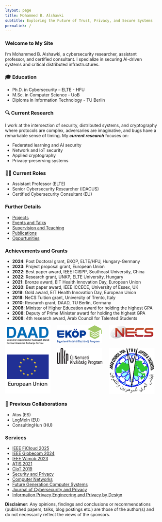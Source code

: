 ```yaml
---
layout: page
title: Mohammed B. Alshawki
subtitle: Exploring the Future of Trust, Privacy, and Secure Systems
permalink: /
---
```


### Welcome to My Site
I’m Mohammed B. Alshawki, a cybersecurity researcher, assistant professor, and certified consultant. I specialize in securing AI-driven systems and critical distributed infrastructures.

### 🎓 Education
- Ph.D. in Cybersecurity – ELTE - HFU 
- M.Sc. in Computer Science - UoB
- Diploma in Information Technology - TU Berlin


### 🔍 Current Research
I work at the intersection of security, distributed systems, and cryptography where protocols are complex, adversaries are imaginative, and bugs have a remarkable sense of timing. My ***current research*** focuses on:
- Federated learning and AI security
- Network and IoT security
- Applied cryptography
- Privacy-preserving systems

### 🧑‍🏫 Current Roles
- Assistant Professor (ELTE)
- Senior Cybersecurity Researcher (IDACUS)
- Certified Cybersecurity Consultant (EU)

### Further Details
- [Projects](projects.md)
- [Events and Talks](activities.md)
- [Supervision and Teaching](supervision.md)
- [Publications](publication.md)
- [Oppurtunities](opportunities.md)


### Achievements and Grants
- **2024**: Post Doctoral grant, EKOP, ELTE/HFU, Hungary-Germany  
- **2023**: Project proposal grant, European Union  
- **2022**: Best paper award, IEEE ICISPP, Southeast University, China  
- **2022**: Research grant, UNKP, ELTE University, Hungary  
- **2021**: Bronze award, EIT Health Innovation Day, European Union  
- **2020**: Best paper award, IEEE ICCECE, University of Essex, UK  
- **2019**: Gold award, EIT Health Innovation Day, European Union  
- **2018**: NeCS Tuition grant, University of Trento, Italy  
- **2010**: Research grant, DAAD, TU Berlin, Germany  
- **2008**: Minister of Higher Education award for holding the highest GPA  
- **2008**: Deputy of Prime Minister award for holding the highest GPA  
- **2008**: 4th research award, Arab Council for Talented Students  

<div style="display: grid; grid-auto-flow: column; gap: 10px;">
  <img src="/assets/img/DAAD.png" style="width: 150px;">
  <img src="/assets/img/ekop.png" style="width: 150px;">
  <img src="/assets/img/necs.jpg" style="width: 150px;">
</div>
  <div style="display: grid; grid-auto-flow: column; gap: 10px;">
  <img src="/assets/img/eu.png" style="width: 150px;">
  <img src="/assets/img/unkp.png" style="width: 150px;">
  <img src="/assets/img/ac.jpg" style="width: 150px;">
</div>

### 🔗 Previous Collaborations
- Atos (ES)
- LogMeIn (EU)
- ConsultingHun (HU)

### Services
- <a href="https://ficloud.org/2025/" target="_blank">IEEE FiCloud 2025</a>
- <a href="https://globecom2024.ieee-globecom.org/" target="_blank">IEEE Globecom 2024</a>
- <a href="http://www.wimob.org/wimob2023/" target="_blank">IEEE Wimob 2023</a>
- <a href="https://www.atis2021.conferences.academy/" target="_blank">ATIS 2021</a>
- [CIoT 2019]()
- <a href="https://onlinelibrary.wiley.com/journal/24756725" target="_blank">Security and Privacy</a>
- <a href="https://www.sciencedirect.com/journal/computer-networks" target="_blank">Computer Networks</a>
- <a href="https://www.sciencedirect.com/journal/future-generation-computer-systems" target="_blank">Future Generation Computer Systems</a>
- <a href="https://www.mdpi.com/journal/jcp" target="_blank">Journal of Cybersecurity and Privacy</a>
- <a href="https://www.pearson.com/en-us/subject-catalog/p/information-privacy-engineering-and-privacy-by-design/P200000007406/9780137582341" target="_blank">Information Privacy Engineering and Privacy by Design</a>

**Disclaimer:** Any opinions, findings and conclusions or recommendations (published papers, talks, blog postings etc.) are those of the author(s) and do not necessarily reflect the views of the sponsors.